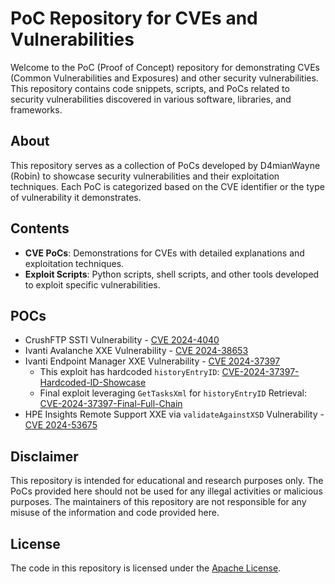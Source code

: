 # PoC Repository for CVEs and Vulnerabilities

Welcome to the PoC (Proof of Concept) repository for demonstrating CVEs (Common Vulnerabilities and Exposures) and other security vulnerabilities. This repository contains code snippets, scripts, and PoCs related to security vulnerabilities discovered in various software, libraries, and frameworks.

## About

This repository serves as a collection of PoCs developed by D4mianWayne (Robin) to showcase security vulnerabilities and their exploitation techniques. Each PoC is categorized based on the CVE identifier or the type of vulnerability it demonstrates.

## Contents

- **CVE PoCs**: Demonstrations for CVEs with detailed explanations and exploitation techniques.
- **Exploit Scripts**: Python scripts, shell scripts, and other tools developed to exploit specific vulnerabilities.

## POCs

- CrushFTP SSTI Vulnerability - [CVE 2024-4040](./CVE%202024-4040/)
- Ivanti Avalanche XXE Vulnerability - [CVE 2024-38653](./CVE%202024-38653/)
- Ivanti Endpoint Manager XXE Vulnerability - [CVE 2024-37397](./CVE%202024-37397/)
    * This exploit has hardcoded `historyEntryID`: [CVE-2024-37397-Hardcoded-ID-Showcase](./CVE%202024-37397/CVE-2024-37397-Hardcoded-ID-Showcase.py)
    * Final exploit leveraging `GetTasksXml` for `historyEntryID` Retrieval: [CVE-2024-37397-Final-Full-Chain](./CVE%202024-37397/CVE-2024-37397-Final-Full-Chain.py)
- HPE Insights Remote Support XXE via `validateAgainstXSD` Vulnerability - [CVE 2024-53675](./CVE%202024-53675/CVE-2024-53675.py)

## Disclaimer

This repository is intended for educational and research purposes only. The PoCs provided here should not be used for any illegal activities or malicious purposes. The maintainers of this repository are not responsible for any misuse of the information and code provided here.

## License

The code in this repository is licensed under the [Apache License](LICENSE).
